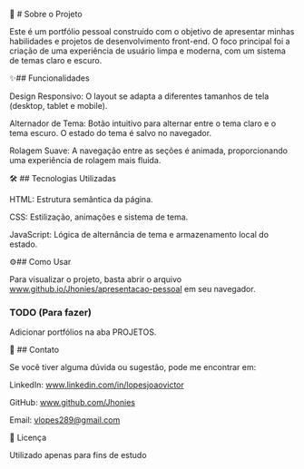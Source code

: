 🚀 # Sobre o Projeto

Este é um portfólio pessoal construído com o objetivo de apresentar minhas habilidades e projetos de desenvolvimento front-end. O foco principal foi a criação de uma experiência de usuário limpa e moderna, com um sistema de temas claro e escuro.

✨## Funcionalidades

Design Responsivo: O layout se adapta a diferentes tamanhos de tela (desktop, tablet e mobile).

Alternador de Tema: Botão intuitivo para alternar entre o tema claro e o tema escuro. O estado do tema é salvo no navegador.

Rolagem Suave: A navegação entre as seções é animada, proporcionando uma experiência de rolagem mais fluida.

🛠️ ## Tecnologias Utilizadas

HTML: Estrutura semântica da página.

CSS: Estilização, animações e sistema de tema.

JavaScript: Lógica de alternância de tema e armazenamento local do estado.

⚙️## Como Usar

Para visualizar o projeto, basta abrir o arquivo www.github.io/Jhonies/apresentacao-pessoal em seu navegador.


### TODO (Para fazer)

Adicionar portfólios na aba PROJETOS.


🔗 ## Contato

Se você tiver alguma dúvida ou sugestão, pode me encontrar em:

LinkedIn: www.linkedin.com/in/lopesjoaovictor

GitHub: www.github.com/Jhonies

Email: vlopes289@gmail.com

📝 Licença

Utilizado apenas para fins de estudo
